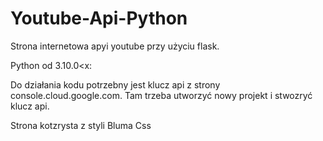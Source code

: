 # Youtube-Api-Python
Strona internetowa apyi youtube przy użyciu flask.

Python od 3.10.0<x:
	
Do działania kodu potrzebny jest klucz api z strony console.cloud.google.com. Tam trzeba utworzyć nowy projekt i stwozryć klucz api.

Strona kotzrysta z styli Bluma Css
